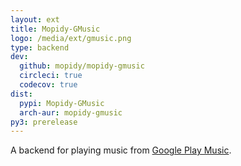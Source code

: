 ```yaml
---
layout: ext
title: Mopidy-GMusic
logo: /media/ext/gmusic.png
type: backend
dev:
  github: mopidy/mopidy-gmusic
  circleci: true
  codecov: true
dist:
  pypi: Mopidy-GMusic
  arch-aur: mopidy-gmusic
py3: prerelease
---
```


A backend for playing music from
[Google Play Music](https://play.google.com/music/).
